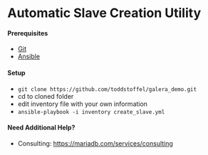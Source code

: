 # Automatic Slave Creation Utility

#### Prerequisites

* [Git](https://git-scm.com/download/)
* [Ansible](http://docs.ansible.com/ansible/latest/intro_installation.html)


#### Setup

* `git clone https://github.com/toddstoffel/galera_demo.git`
* cd to cloned folder
* edit inventory file with your own information
* `ansible-playbook -i inventory create_slave.yml`

#### Need Additional Help?

* Consulting: https://mariadb.com/services/consulting
